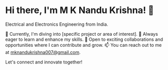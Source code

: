 # Hi there, I'm M K Nandu Krishna! 👋

 Electrical and Electronics Engineering from India.

🔭 Currently, I'm diving into [specific project or area of interest].
🌱 Always eager to learn and enhance my skills.
💼 Open to exciting collaborations and opportunities where I can contribute and grow.
📫 You can reach out to me at [mknandukrishna007@gmail.com](mailto:mknandukrishna007@gmail.com).

Let's connect and innovate together!


<!---
mknandu/mknandu is a ✨ special ✨ repository because its `README.md` (this file) appears on your GitHub profile.
You can click the Preview link to take a look at your changes.
--->
